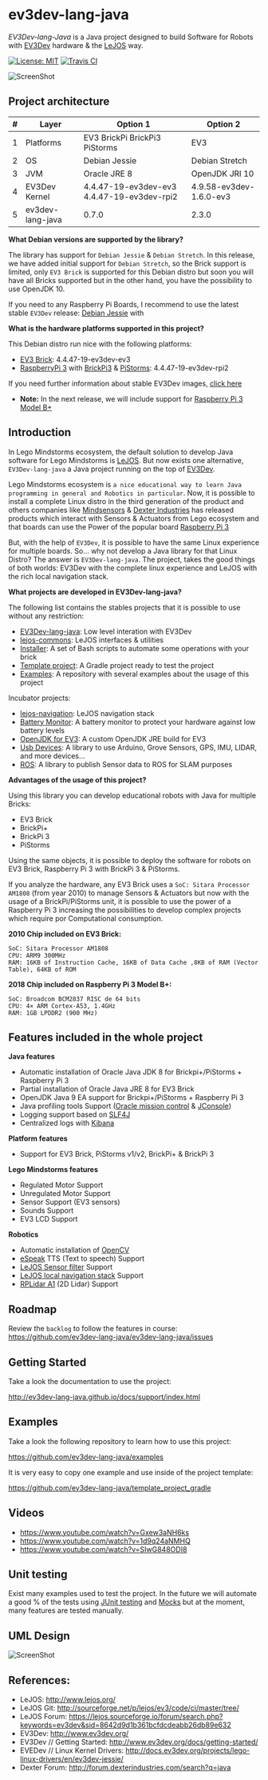 # ev3dev-lang-java

*EV3Dev-lang-Java* is a Java project designed to build Software for Robots with [EV3Dev](http://www.ev3dev.org/) 
hardware & the [LeJOS](http://www.lejos.org/) way.

[![License: MIT](https://img.shields.io/badge/License-MIT-blue.svg)](/LICENSE)
[![Travis CI](https://travis-ci.org/ev3dev-lang-java/ev3dev-lang-java.svg?branch=develop)](https://travis-ci.org/ev3dev-lang-java/ev3dev-lang-java)

![ScreenShot](https://raw.githubusercontent.com/jabrena/ev3dev-lang-java/master/docs/images/theThreeAmigos.jpg)

## Project architecture

| # | Layer            | Option 1                                   | Option 2                |
|---|------------------|--------------------------------------------|-------------------------|
| 1 | Platforms        | EV3 BrickPi BrickPi3 PiStorms              | EV3                     |
| 2 | OS               | Debian Jessie                              | Debian Stretch          |
| 3 | JVM              | Oracle JRE 8                               | OpenJDK JRI 10          |
| 4 | EV3Dev Kernel    | 4.4.47-19-ev3dev-ev3 4.4.47-19-ev3dev-rpi2 | 4.9.58-ev3dev-1.6.0-ev3 |
| 5 | ev3dev-lang-java | 0.7.0                                      | 2.3.0                   |

**What Debian versions are supported by the library?**

The library has support for `Debian Jessie` & `Debian Stretch`. 
In this release, we have added initial support for `Debian Stretch`, so the Brick support is limited,
only `EV3 Brick` is supported for this Debian distro but soon you will have all Bricks supported but 
in the other hand, you have the possibility to use OpenJDK 10. 

If you need to any Raspberry Pi Boards, I recommend to use the latest stable `EV3Dev` release: [Debian Jessie](http://www.ev3dev.org/downloads/) 
with

**What is the hardware platforms supported in this project?**

This Debian distro run nice with the following platforms:

- [EV3 Brick](https://education.lego.com/en-us/products/lego-mindstorms-education-ev3-core-set-/5003400): 4.4.47-19-ev3dev-ev3
- [RaspberryPi 3](https://www.raspberrypi.org/products/raspberry-pi-3-model-b/) with [BrickPi3](https://www.dexterindustries.com/brickpi/) & [PiStorms](http://www.mindsensors.com/content/78-pistorms-lego-interface): 4.4.47-19-ev3dev-rpi2

If you need further information about stable EV3Dev images, [click here](http://www.ev3dev.org/news/2017/02/11/ev3dev-jessie-2017-02-11-release/)

- **Note:** In the next release, we will include support for [Raspberry Pi 3 Model B+](https://www.raspberrypi.org/products/raspberry-pi-3-model-b-plus/)

## Introduction

In Lego Mindstorms ecosystem, the default solution to develop Java software for Lego Mindstorms is [LeJOS](http://www.lejos.org/).
But now exists one alternative, `EV3Dev-lang-java` a Java project running on the top of [EV3Dev](http://www.ev3dev.org/).  

Lego Mindstorms ecosystem is `a nice educational way to learn Java programming in general and Robotics in particular`. 
Now, it is possible to install a complete Linux distro in the third generation of the product and others companies like 
[Mindsensors](http://www.mindsensors.com/) & [Dexter Industries](https://www.dexterindustries.com/) has released products
 which interact with Sensors & Actuators from Lego ecosystem and that boards can use the Power of the popular board 
 [Raspberry Pi 3](https://www.raspberrypi.org/)
 
But, with the help of `EV3Dev`, it is possible to have the same Linux experience for multiple boards. 
So... why not develop a Java library for that Linux Distro? The answer is `EV3Dev-lang-java`. 
The project, takes the good things of both worlds: EV3Dev with the complete linux experience 
and LeJOS with the rich local navigation stack.
    
**What projects are developed in EV3Dev-lang-java?**
  
The following list contains the stables projects that it is possible to use without any restriction:
  
- [EV3Dev-lang-java](https://github.com/ev3dev-lang-java/ev3dev-lang-java): Low level interation with EV3Dev
- [lejos-commons](https://github.com/ev3dev-lang-java/lejos-commons): LeJOS interfaces & utilities
- [Installer](https://github.com/ev3dev-lang-java/installer): A set of Bash scripts to automate some operations with your brick
- [Template project](https://github.com/ev3dev-lang-java/template_project_gradle): A Gradle project ready to test the project
- [Examples](https://github.com/ev3dev-lang-java/examples): A repository with several examples about the usage of this project

Incubator projects:

- [lejos-navigation](https://github.com/ev3dev-lang-java/lejos-navigation): LeJOS navigation stack
- [Battery Monitor](https://github.com/ev3dev-lang-java/batteryMonitor): A battery monitor to protect your hardware against low battery levels
- [OpenJDK for EV3](https://github.com/ev3dev-lang-java/openjdk-ev3): A custom OpenJDK JRE build for EV3
- [Usb Devices](https://github.com/ev3dev-lang-java/usb-devices): A library to use Arduino, Grove Sensors, GPS, IMU, LIDAR, and more devices...
- [ROS](https://github.com/ev3dev-lang-java/ros): A library to publish Sensor data to ROS for SLAM purposes

**Advantages of the usage of this project?**

Using this library you can develop educational robots with Java for multiple Bricks:

- EV3 Brick
- BrickPi+
- BrickPi 3
- PiStorms

Using the same objects, it is possible to deploy the software for robots on EV3 Brick, Raspberry Pi 3 with BrickPi 3 & PiStorms.

If you analyze the hardware, any EV3 Brick uses a `SoC: Sitara Processor AM1808` (from year 2010) to manage Sensors & Actuators 
but now with the usage of a BrickPi/PiStorms unit, it is possible to use the power of a Raspberry Pi 3 increasing the 
possibilities to develop complex projects which require por Computational consumption.

**2010 Chip included on EV3 Brick:**

``` 
SoC: Sitara Processor AM1808
CPU: ARM9 300MHz
RAM: 16KB of Instruction Cache, 16KB of Data Cache ,8KB of RAM (Vector Table), 64KB of ROM
```

**2018 Chip included on Raspberry Pi 3 Model B+:**

``` 
SoC: Broadcom BCM2837 RISC de 64 bits
CPU: 4× ARM Cortex-A53, 1.4GHz
RAM: 1GB LPDDR2 (900 MHz)
```

## Features included in the whole project

**Java features**

* Automatic installation of Oracle Java JDK 8 for Brickpi+/PiStorms + Raspberry Pi 3
* Partial installation of Oracle Java JRE 8 for EV3 Brick
* OpenJDK Java 9 EA support for Brickpi+/PiStorms + Raspberry Pi 3
* Java profiling tools Support ([Oracle mission control](http://www.oracle.com/technetwork/java/javaseproducts/mission-control/java-mission-control-1998576.html) & [JConsole](http://docs.oracle.com/javase/7/docs/technotes/guides/management/jconsole.html))
* Logging support based on [SLF4J](https://www.slf4j.org/)
* Centralized logs with [Kibana](https://www.elastic.co/products/kibana)

**Platform features**

* Support for EV3 Brick, PiStorms v1/v2, BrickPi+ & BrickPi 3

**Lego Mindstorms features**

* Regulated Motor Support
* Unregulated Motor Support
* Sensor Support (EV3 sensors)
* Sounds Support
* EV3 LCD Support

**Robotics**

* Automatic installation of [OpenCV](http://opencv.org/)
* [eSpeak](http://espeak.sourceforge.net/) TTS (Text to speech) Support
* [LeJOS Sensor filter](http://sourceforge.net/p/lejos/wiki/Sensor%20Framework/) Support
* [LeJOS local navigation stack](https://github.com/ev3dev-lang-java/lejos-navigation) Support
* [RPLidar A1](https://github.com/ev3dev-lang-java/RPLidar4J) (2D Lidar) Support

## Roadmap

Review the `backlog` to follow the features in course:
https://github.com/ev3dev-lang-java/ev3dev-lang-java/issues

## Getting Started

Take a look the documentation to use the project:

http://ev3dev-lang-java.github.io/docs/support/index.html

## Examples

Take a look the following repository to learn how to use this project:

https://github.com/ev3dev-lang-java/examples

It is very easy to copy one example and use inside of the project template:

https://github.com/ev3dev-lang-java/template_project_gradle

## Videos

- https://www.youtube.com/watch?v=Gxew3aNH6ks
- https://www.youtube.com/watch?v=1d9q24aNMHQ
- https://www.youtube.com/watch?v=SIwG848ODI8

## Unit testing

Exist many examples used to test the project. In the future we will automate a good % of the tests using 
[JUnit testing](http://junit.org/junit4/) and [Mocks](http://site.mockito.org/) 
but at the moment, many features are tested manually.

## UML Design

![ScreenShot](https://github.com/ev3dev-lang-java/ev3dev-lang-java/raw/develop/docs/uml/graph.png)

## References:

* LeJOS: http://www.lejos.org/
* LeJOS Git: http://sourceforge.net/p/lejos/ev3/code/ci/master/tree/ 
* LeJOS Forum: https://lejos.sourceforge.io/forum/search.php?keywords=ev3dev&sid=8642d9d1b361bcfdcdeabb26db89e632
* EV3Dev: http://www.ev3dev.org/
* EV3Dev // Getting Started: http://www.ev3dev.org/docs/getting-started/
* EVEDev // Linux Kernel Drivers: http://docs.ev3dev.org/projects/lego-linux-drivers/en/ev3dev-jessie/
* Dexter Forum: http://forum.dexterindustries.com/search?q=java

